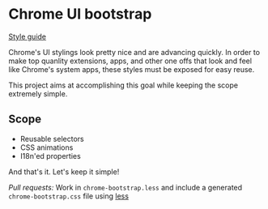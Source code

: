 Chrome UI bootstrap
================

[Style guide](http://roykolak.github.com/chrome-bootstrap/)

Chrome's UI stylings look pretty nice and are advancing quickly. In order to make top quanlity extensions, apps, and other one offs that look and feel like Chrome's system apps, these styles must be exposed for easy reuse.

This project aims at accomplishing this goal while keeping the scope extremely simple.

Scope
----------------

* Reusable selectors
* CSS animations
* I18n'ed properties

And that's it. Let's keep it simple!


*Pull requests:* Work in `chrome-bootstrap.less` and include a generated `chrome-bootstrap.css` file using [less](http://lesscss.org/)
